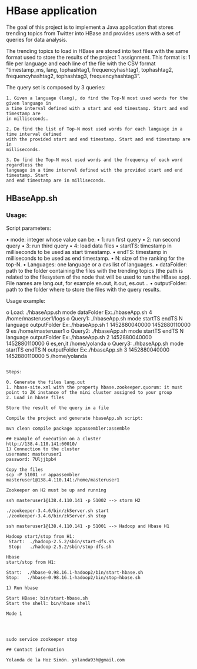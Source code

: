 # HBase application 
   
The goal of this project is to implement a Java application that stores trending topics from Twitter into HBase and provides users with a set of queries for data analysis.

The trending topics to load in HBase are stored into text files with the same format used to store the results of the project 1 assignment.
This format is: 1 file per language and each line of the file with the CSV format “timestamp_ms, lang, tophashtag1, frequencyhashtag1, tophashtag2, frequencyhashtag2, tophashtag3, frequencyhashtag3”.

The query set is composed by 3 queries:

	1. Given a language (lang), do find the Top-N most used words for the given language in
	a time interval defined with a start and end timestamp. Start and end timestamp are
	in milliseconds.

	2. Do find the list of Top-N most used words for each language in a time interval defined
	with the provided start and end timestamp. Start and end timestamp are in
	milliseconds.

	3. Do find the Top-N most used words and the frequency of each word regardless the
	language in a time interval defined with the provided start and end timestamp. Start
	and end timestamp are in milliseconds.

## HBaseApp.sh

### Usage:

Script parameters:

 • mode: integer whose value can be:
	 • 1: run first query
	 • 2: run second query
	 • 3: run third query
	 • 4: load data files
 • startTS: timestamp in milliseconds to be used as start timestamp.
 • endTS: timestamp in milliseconds to be used as end timestamp.
 • N: size of the ranking for the top-N.
 • Languages: one language or a cvs list of languages.
 • dataFolder: path to the folder containing the files with the trending topics (the path is related to the filesystem of the node that will be used to run the HBase app). File names are lang.out, for example en.out, it.out, es.out...
 • outputFolder: path to the folder where to store the files with the query results.

  
Usage example:

   o Load: ./hbaseApp.sh mode dataFolder
      Ex:./hbaseApp.sh 4  /home/masteruser1/logs 
   o Query1: ./hbaseApp.sh mode startTS endTS N language outputFolder
      Ex:./hbaseApp.sh 1  1452880040000 1452880110000 9 es /home/masteruser1
   o Query2: ./hbaseApp.sh mode startTS endTS N language outputFolder
      Ex:./hbaseApp.sh 2  1452880040000 1452880110000 6 es,en,it /home/yolanda 
   o Query3: ./hbaseApp.sh mode startTS endTS N outputFolder
      Ex:./hbaseApp.sh 3  1452880040000 1452880110000 5 /home/yolanda

```

Steps:

0. Generate the files lang.out
1. hbase-site.xml with the property hbase.zookeeper.quorum: it must point to ZK instance of the mini cluster assigned to your group
2. Load in hbase files

Store the result of the query in a file 

Compile the project and generate hbaseApp.sh script:

mvn clean compile package appassembler:assemble

## Example of execution on a cluster
http://138.4.110.141:60010/
1) Connection to the cluster 
username: masteruser1
password: 7Uljjbpb4

Copy the files
scp -P 51001 -r appassembler masteruser1@138.4.110.141:/home/masteruser1

Zookeeper on H2 must be up and running

ssh masteruser1@138.4.110.141 -p 51002 --> storm H2	

./zookeeper-3.4.6/bin/zkServer.sh start
./zookeeper-3.4.6/bin/zkServer.sh stop

ssh masteruser1@138.4.110.141 -p 51001 --> Hadoop and Hbase H1	

Hadoop start/stop from H1: 
 Start:  ./hadoop-2.5.2/sbin/start-dfs.sh
 Stop:   ./hadoop-2.5.2/sbin/stop-dfs.sh

Hbase
start/stop from H1: 

Start:  ./hbase-0.98.16.1-hadoop2/bin/start-hbase.sh
Stop:   ./hbase-0.98.16.1-hadoop2/bin/stop-hbase.sh

1) Run hbase 

Start HBase: bin/start-hbase.sh
Start the shell: bin/hbase shell

Mode 1
     
 


sudo service zookeeper stop

## Contact information
		
Yolanda de la Hoz Simón. yolanda93h@gmail.com